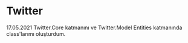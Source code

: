 # Twitter

17.05.2021
Twitter.Core katmanını ve Twitter.Model Entities katmanında class'larımı oluşturdum.

